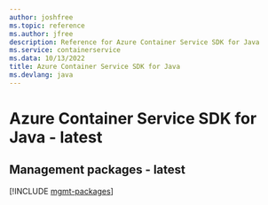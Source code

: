 ```yaml
---
author: joshfree
ms.topic: reference
ms.author: jfree
description: Reference for Azure Container Service SDK for Java
ms.service: containerservice
ms.data: 10/13/2022
title: Azure Container Service SDK for Java
ms.devlang: java
---
```

# Azure Container Service SDK for Java - latest

## Management packages - latest
[!INCLUDE [mgmt-packages](container-service-mgmt-index.md)]